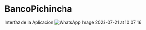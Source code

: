 # BancoPichincha
Interfaz de la Aplicacion
![WhatsApp Image 2023-07-21 at 10 07 16](https://github.com/allisson31/BancoPichincha/assets/126027707/e80ab1e7-7a79-4ec8-9e64-fcd82b21e41c)

